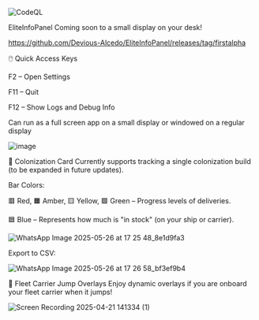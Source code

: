 ![CodeQL](https://github.com/jimmyeao/EliteInfoPanel/actions/workflows/github-code-scanning/codeql/badge.svg)

EliteInfoPanel
Coming soon to a small display on your desk!

https://github.com/Devious-Alcedo/EliteInfoPanel/releases/tag/firstalpha

🖱️ Quick Access Keys

F2 – Open Settings

F11 – Quit

F12 – Show Logs and Debug Info

Can run as a full screen app on a small display or windowed on a regular display

![image](https://github.com/user-attachments/assets/e587d949-b922-4621-a188-a4fed7e2237d)

🌌 Colonization Card
Currently supports tracking a single colonization build (to be expanded in future updates).

Bar Colors:

🟥 Red, 🟧 Amber, 🟨 Yellow, 🟩 Green – Progress levels of deliveries.

🟦 Blue – Represents how much is "in stock" (on your ship or carrier).

![WhatsApp Image 2025-05-26 at 17 25 48_8e1d9fa3](https://github.com/user-attachments/assets/7da8ef3a-49e8-4cba-87f9-bc0472847e5d)

Export to CSV:

![WhatsApp Image 2025-05-26 at 17 26 58_bf3ef9b4](https://github.com/user-attachments/assets/7e58c472-ab4e-4f06-9055-b245d3b363ec)


🚀 Fleet Carrier Jump Overlays
Enjoy dynamic overlays if you are onboard your fleet carrier when it jumps!


![Screen Recording 2025-04-21 141334 (1)](https://github.com/user-attachments/assets/ec8cc69e-3033-405d-828d-ed1d3407dbe9)
